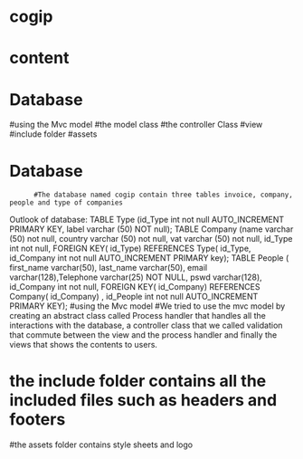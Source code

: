 # cogip
# content
   # Database
   #using the Mvc model
      #the model class
      #the controller Class
      #view
 #include folder
 #assets
# Database 
          #The database named cogip contain three tables invoice, company, people and type of companies
Outlook of database:
TABLE Type (id_Type int not null AUTO_INCREMENT PRIMARY KEY, label varchar (50) NOT null);
TABLE Company (name varchar (50) not null, country varchar (50) not null, vat varchar (50) not null, id_Type int not null, FOREIGN KEY( id_Type) REFERENCES Type( id_Type, id_Company int not null AUTO_INCREMENT PRIMARY key);
TABLE People ( first_name varchar(50), last_name varchar(50), email varchar(128),Telephone varchar(25) NOT NULL, pswd varchar(128), id_Company int not null, FOREIGN KEY( id_Company) REFERENCES Company( id_Company) , id_People int not null AUTO_INCREMENT PRIMARY KEY);
#using the Mvc model
         #We tried to use the mvc model by creating an abstract class called Process handler that handles all the interactions with the database, a controller class that we called validation that commute between the view 
         and the process handler and finally the views that shows the contents to users.
 # the include folder contains all the included files such as headers and footers
 #the assets folder contains style sheets and logo
 
